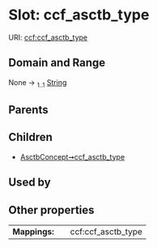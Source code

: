 
# Slot: ccf_asctb_type



URI: [ccf:ccf_asctb_type](http://purl.org/ccf/ccf_asctb_type)


## Domain and Range

None &#8594;  <sub>1..1</sub> [String](types/String.md)

## Parents


## Children

 *  [AsctbConcept➞ccf_asctb_type](AsctbConcept_ccf_asctb_type.md)

## Used by


## Other properties

|  |  |  |
| --- | --- | --- |
| **Mappings:** | | ccf:ccf_asctb_type |